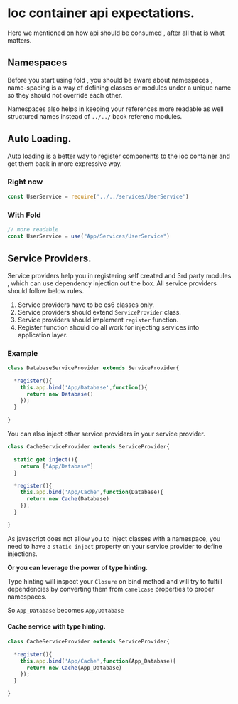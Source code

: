 # Ioc container api expectations.

Here we mentioned on how api should be consumed , after all that is what matters.

## Namespaces

Before you start using fold , you should be aware about namespaces , name-spacing is a way of defining classes or modules under a unique name so they should not override each other.

Namespaces also helps in keeping your references more readable as well structured names instead of `../../` back referenc modules.

## Auto Loading.

Auto loading is a better way to register components to the ioc container and get them back
in more expressive way.

### Right now
```javascript
const UserService = require('../../services/UserService')
```

### With Fold
```javascript
// more readable
const UserService = use("App/Services/UserService")
```

## Service Providers.

Service providers help you in registering self created and 3rd party modules , which can use dependency injection out the box.
All service providers should follow below rules.

1. Service providers have to be es6 classes only.
2. Service providers should extend `ServiceProvider` class.
3. Service providers should implement `register` function.
4. Register function should do all work for injecting services into application layer.

### Example

```javascript
class DatabaseServiceProvider extends ServiceProvider{

  *register(){
    this.app.bind('App/Database',function(){
      return new Database()
    });
  }

}
```

You can also inject other service providers in your service provider.

```javascript
class CacheServiceProvider extends ServiceProvider{

  static get inject(){
    return ["App/Database"]
  }

  *register(){
    this.app.bind('App/Cache',function(Database){
      return new Cache(Database)
    });
  }

}
```

As javascript does not allow you to inject classes with a namespace, you need to have a `static inject` property on your service provider to define injections.

**Or you can leverage the power of type hinting.**

Type hinting will inspect your `Closure` on bind method and will try to fulfill dependencies by converting them from `camelcase` properties to proper namespaces.

So `App_Database` becomes `App/Database`

#### Cache service with type hinting.

```javascript
class CacheServiceProvider extends ServiceProvider{

  *register(){
    this.app.bind('App/Cache',function(App_Database){
      return new Cache(App_Database)
    });
  }

}
```
